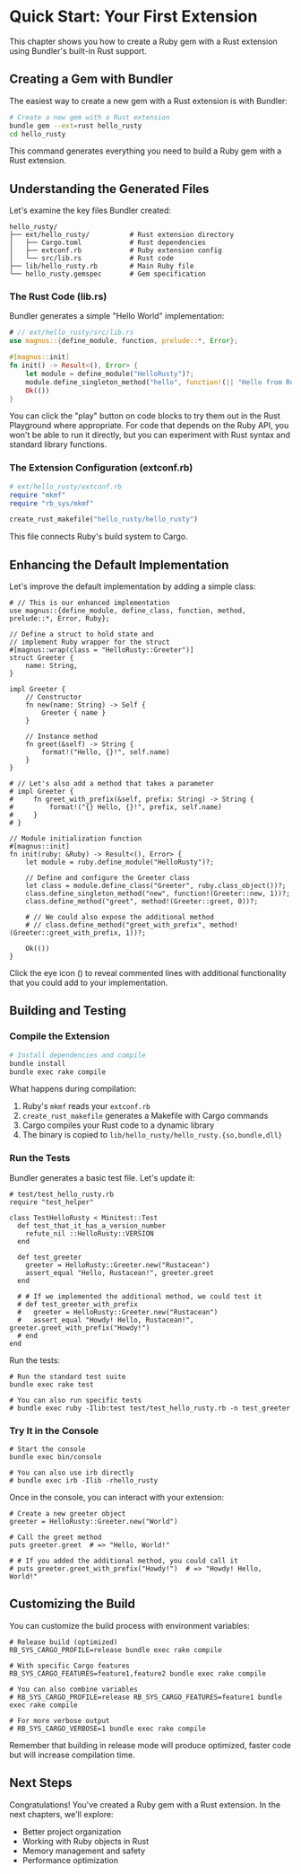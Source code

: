 # Quick Start: Your First Extension

This chapter shows you how to create a Ruby gem with a Rust extension using Bundler's built-in Rust support.

## Creating a Gem with Bundler

The easiest way to create a new gem with a Rust extension is with Bundler:

```bash
# Create a new gem with a Rust extension
bundle gem --ext=rust hello_rusty
cd hello_rusty
```

This command generates everything you need to build a Ruby gem with a Rust extension.

## Understanding the Generated Files

Let's examine the key files Bundler created:

```
hello_rusty/
├── ext/hello_rusty/          # Rust extension directory
│   ├── Cargo.toml            # Rust dependencies
│   ├── extconf.rb            # Ruby extension config
│   └── src/lib.rs            # Rust code
├── lib/hello_rusty.rb        # Main Ruby file
└── hello_rusty.gemspec       # Gem specification
```

### The Rust Code (lib.rs)

Bundler generates a simple "Hello World" implementation:

```rust
# // ext/hello_rusty/src/lib.rs
use magnus::{define_module, function, prelude::*, Error};

#[magnus::init]
fn init() -> Result<(), Error> {
    let module = define_module("HelloRusty")?;
    module.define_singleton_method("hello", function!(|| "Hello from Rust!", 0))?;
    Ok(())
}
```

<div class="note">

You can click the "play" button on code blocks to try them out in the Rust Playground where appropriate. For code that
depends on the Ruby API, you won't be able to run it directly, but you can experiment with Rust syntax and standard
library functions.

</div>

### The Extension Configuration (extconf.rb)

```ruby
# ext/hello_rusty/extconf.rb
require "mkmf"
require "rb_sys/mkmf"

create_rust_makefile("hello_rusty/hello_rusty")
```

This file connects Ruby's build system to Cargo.

## Enhancing the Default Implementation

Let's improve the default implementation by adding a simple class:

```rust,noplayground,hidelines=#
# // This is our enhanced implementation
use magnus::{define_module, define_class, function, method, prelude::*, Error, Ruby};

// Define a struct to hold state and
// implement Ruby wrapper for the struct
#[magnus::wrap(class = "HelloRusty::Greeter")]
struct Greeter {
    name: String,
}

impl Greeter {
    // Constructor
    fn new(name: String) -> Self {
        Greeter { name }
    }

    // Instance method
    fn greet(&self) -> String {
        format!("Hello, {}!", self.name)
    }
}

# // Let's also add a method that takes a parameter
# impl Greeter {
#     fn greet_with_prefix(&self, prefix: String) -> String {
#         format!("{} Hello, {}!", prefix, self.name)
#     }
# }

// Module initialization function
#[magnus::init]
fn init(ruby: &Ruby) -> Result<(), Error> {
    let module = ruby.define_module("HelloRusty")?;

    // Define and configure the Greeter class
    let class = module.define_class("Greeter", ruby.class_object())?;
    class.define_singleton_method("new", function!(Greeter::new, 1))?;
    class.define_method("greet", method!(Greeter::greet, 0))?;

    # // We could also expose the additional method
    # // class.define_method("greet_with_prefix", method!(Greeter::greet_with_prefix, 1))?;

    Ok(())
}
```

<div class="tip">

Click the eye icon (<i class="fa fa-eye"></i>) to reveal commented lines with additional functionality that you could
add to your implementation.

</div>

## Building and Testing

### Compile the Extension

```bash
# Install dependencies and compile
bundle install
bundle exec rake compile
```

What happens during compilation:

1. Ruby's `mkmf` reads your `extconf.rb`
2. `create_rust_makefile` generates a Makefile with Cargo commands
3. Cargo compiles your Rust code to a dynamic library
4. The binary is copied to `lib/hello_rusty/hello_rusty.{so,bundle,dll}`

### Run the Tests

Bundler generates a basic test file. Let's update it:

```ruby,hidelines=#
# test/test_hello_rusty.rb
require "test_helper"

class TestHelloRusty < Minitest::Test
  def test_that_it_has_a_version_number
    refute_nil ::HelloRusty::VERSION
  end

  def test_greeter
    greeter = HelloRusty::Greeter.new("Rustacean")
    assert_equal "Hello, Rustacean!", greeter.greet
  end

  # # If we implemented the additional method, we could test it
  # def test_greeter_with_prefix
  #   greeter = HelloRusty::Greeter.new("Rustacean")
  #   assert_equal "Howdy! Hello, Rustacean!", greeter.greet_with_prefix("Howdy!")
  # end
end
```

Run the tests:

```bash,hidelines=#
# Run the standard test suite
bundle exec rake test

# You can also run specific tests
# bundle exec ruby -Ilib:test test/test_hello_rusty.rb -n test_greeter
```

### Try It in the Console

```bash,hidelines=#
# Start the console
bundle exec bin/console

# You can also use irb directly
# bundle exec irb -Ilib -rhello_rusty
```

Once in the console, you can interact with your extension:

```ruby,hidelines=#
# Create a new greeter object
greeter = HelloRusty::Greeter.new("World")

# Call the greet method
puts greeter.greet  # => "Hello, World!"

# # If you added the additional method, you could call it
# puts greeter.greet_with_prefix("Howdy!")  # => "Howdy! Hello, World!"
```

## Customizing the Build

You can customize the build process with environment variables:

```bash,hidelines=#
# Release build (optimized)
RB_SYS_CARGO_PROFILE=release bundle exec rake compile

# With specific Cargo features
RB_SYS_CARGO_FEATURES=feature1,feature2 bundle exec rake compile

# You can also combine variables
# RB_SYS_CARGO_PROFILE=release RB_SYS_CARGO_FEATURES=feature1 bundle exec rake compile

# For more verbose output
# RB_SYS_CARGO_VERBOSE=1 bundle exec rake compile
```

<div class="warning">

Remember that building in release mode will produce optimized, faster code but will increase compilation time.

</div>

## Next Steps

Congratulations! You've created a Ruby gem with a Rust extension. In the next chapters, we'll explore:

- Better project organization
- Working with Ruby objects in Rust
- Memory management and safety
- Performance optimization
